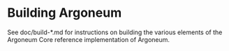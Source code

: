 Building Argoneum
=============

See doc/build-*.md for instructions on building the various
elements of the Argoneum Core reference implementation of Argoneum.
